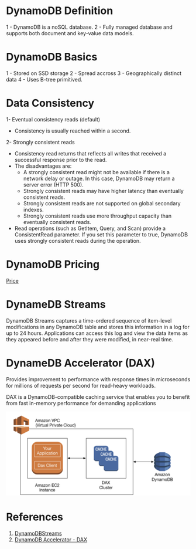 
# DynamoDB Definition

1 - DynamoDB is a noSQL database.
2 - Fully managed database and supports both document and key-value data models.

# DynamoDB Basics

1 - Stored on SSD storage
2 - Spread accross 
3 - Geographically distinct data
4 - Uses B-tree primitived.

# Data Consistency

1- Eventual consistency reads (default)
- Consistency is usually reached within a second.

2- Strongly consistent reads
- Consistency read returns that reflects all writes that received a successful response prior to the read.
- The disadvantages are:
    - A strongly consistent read might not be available if there is a network delay or outage. In this case, DynamoDB may return a server error (HTTP 500).
    - Strongly consistent reads may have higher latency than eventually consistent reads.
    - Strongly consistent reads are not supported on global secondary indexes.
    - Strongly consistent reads use more throughput capacity than eventually consistent reads.
- Read operations (such as GetItem, Query, and Scan) provide a ConsistentRead parameter. If you set this parameter to true, DynamoDB uses strongly consistent reads during the operation.


# DynamoDB Pricing

[Price](https://aws.amazon.com/dynamodb/pricing/on-demand/)


# DynameDB Streams
DynamoDB Streams captures a time-ordered sequence of item-level modifications in any DynamoDB table and stores this information in a log for up to 24 hours. Applications can access this log and view the data items as they appeared before and after they were modified, in near-real time.

# DynameDB Accelerator (DAX)
Provides improvement to performance with response times in microseconds for millions of requests per second for read-heavy workloads.

DAX is a DynamoDB-compatible caching service that enables you to benefit from fast in-memory performance for demanding applications

![DAX](/images/DAX.png)

# References
1) [DynamoDBStreams](https://docs.aws.amazon.com/amazondynamodb/latest/developerguide/Streams.html)
2) [DynamoDB Accelerator - DAX](https://docs.aws.amazon.com/amazondynamodb/latest/developerguide/DAX.concepts.html)
